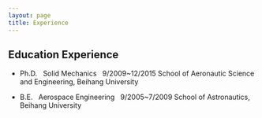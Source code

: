 ```yaml
---
layout: page
title: Experience 
---
```


## Education Experience

* Ph.D. &nbsp; Solid Mechanics &nbsp; 9/2009~12/2015 
School of Aeronautic Science and Engineering, Beihang University

* B.E. &nbsp; Aerospace Engineering &nbsp; 9/2005~7/2009
School of Astronautics, Beihang University
